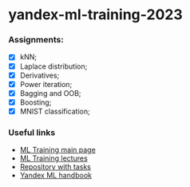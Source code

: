 # yandex-ml-training-2023

### Assignments:  
- [X] kNN;
- [X] Laplace distribution;
- [X] Derivatives;
- [X] Power iteration;
- [X] Bagging and OOB;
- [X] Boosting;
- [X] MNIST classification;

### Useful links
- [ML Training main page](https://yandex.ru/yaintern/training/ml-training)
- [ML Training lectures](https://www.youtube.com/playlist?list=PLXtiZNKIobF5wGW0ExSn47db1I8uYnfIC)
- [Repository with tasks](https://github.com/girafe-ai/ml-course/tree/23f_yandex_ml_trainings)
- [Yandex ML handbook](https://academy.yandex.ru/handbook/ml)